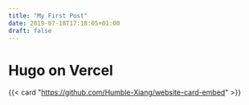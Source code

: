 ```yaml
---
title: "My First Post"
date: 2019-07-18T17:18:05+01:00
draft: false
---
```


# Hugo on Vercel

{{< card "https://github.com/Humble-Xiang/website-card-embed" >}}
